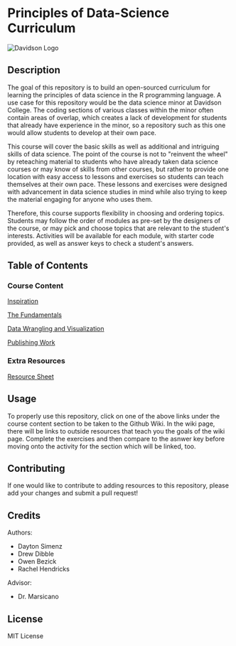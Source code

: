 # Principles of Data-Science Curriculum
![Davidson Logo](https://offices.davidson.edu/communications/marketing-toolbox/logos/black-ltr-red-bar-white-di/black-letters-red-bar-white-diamond_cmyk.png)
## Description
The goal of this repository is to build an open-sourced curriculum for learning the principles of data science in the R programming language. A use case for this repository would be the data science minor at Davidson College. The coding sections of various classes within the minor often contain areas of overlap, which creates a lack of development for students that already have experience in the minor, so a repository such as this one would allow students to develop at their own pace.  

This course will cover the basic skills as well as additional and intriguing skills of data science. The point of the course is not to "reinvent the wheel" by reteaching material to students who have already taken data science courses or may know of skills from other courses, but rather to provide one location with easy access to lessons and exercises so students can teach themselves at their own pace. These lessons and exercises were designed with advancement in data science studies in mind while also trying to keep the material engaging for anyone who uses them.

Therefore, this course supports flexibility in choosing and ordering topics. Students may follow the order of modules as pre-set by the designers of the course, or may pick and choose topics that are relevant to the student's interests. Activities will be available for each module, with starter code provided, as well as answer keys to check a student's answers.

## Table of Contents 
### Course Content
[Inspiration](https://github.com/owbezick/Standardized-Data-Science-Curriculum/wiki/Module-0:-Inspiration)

[The Fundamentals](https://github.com/owbezick/Standardized-Data-Science-Curriculum/wiki/The-Fundamentals)

[Data Wrangling and Visualization](https://github.com/owbezick/Standardized-Data-Science-Curriculum/wiki/Module-2:-Data-Wrangling-and-Visualization)

[Publishing Work](https://github.com/owbezick/Standardized-Data-Science-Curriculum/wiki/Publishing-Work)

### Extra Resources
[Resource Sheet](https://github.com/owbezick/Standardized-Data-Science-Curriculum/wiki/Resources)

## Usage
To properly use this repository, click on one of the above links under the course content section to be taken to the Github Wiki. In the wiki page, there will be links to outside resources that teach you the goals of the wiki page. Complete the exercises and then compare to the asnwer key before moving onto the activity for the section which will be linked, too. 

## Contributing
If one would like to contribute to adding resources to this repository, please add your changes and submit a pull request!

## Credits
Authors:
* Dayton Simenz
* Drew Dibble
* Owen Bezick
* Rachel Hendricks

Advisor:
 * Dr. Marsicano
## License
MIT License
